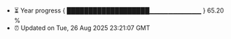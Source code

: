 - ⏳ Year progress { ███████████████████▁▁▁▁▁▁▁▁▁▁▁ } 65.20 %
- ⏰ Updated on Tue, 26 Aug 2025 23:21:07 GMT

